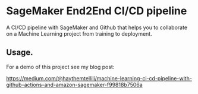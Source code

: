 # SageMaker End2End CI/CD pipeline
A CI/CD pipeline with SageMaker and Github that helps you to collaborate on a Machine Learning project from training to deployment.

## Usage.
For a demo of this project see my blog post:

https://medium.com/@haythemtellili/machine-learning-ci-cd-pipeline-with-github-actions-and-amazon-sagemaker-f99818b7506a
